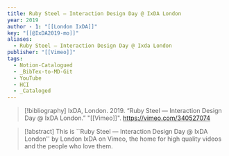 ```yaml
---
title: Ruby Steel — Interaction Design Day @ IxDA London
year: 2019
author - 1: "[[London IxDA]]"
key: "[[@IxDA2019-mo]]"
aliases:
  - Ruby Steel — Interaction Design Day @ Ixda London
publisher: "[[Vimeo]]"
tags:
  - Notion-Catalogued
  - _BibTex-to-MD-Git
  - YouTube
  - HCI
  - _Cataloged
---
```


> [!bibliography]
> IxDA, London. 2019. “Ruby Steel — Interaction Design Day @ IxDA London.” "[[Vimeo]]". https://vimeo.com/340527074

> [!abstract]
> This is ``Ruby Steel — Interaction Design Day @ IxDA London'' by London IxDA on Vimeo, the home for high quality videos and the people who love them.